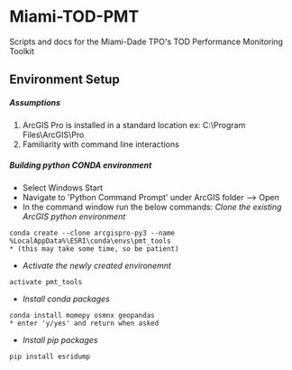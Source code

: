 # Miami-TOD-PMT
Scripts and docs for the Miami-Dade TPO's TOD Performance Monitoring Toolkit

## Environment Setup
##### Assumptions
1) ArcGIS Pro is installed in a standard location
    ex: C:\Program Files\ArcGIS\Pro
2) Familiarity with command line interactions
    
##### Building python CONDA environment
- Select Windows Start 
- Navigate to 'Python Command Prompt' under ArcGIS folder --> Open
- In the command window run the below commands:
_Clone the existing ArcGIS python environment_
``` 
conda create --clone arcgispro-py3 --name %LocalAppData%\ESRI\conda\envs\pmt_tools
* (this may take some time, so be patient)
```
- _Activate the newly created environemnt_
```
activate pmt_tools
```
- _Install conda packages_
```
conda install momepy osmnx geopandas 
* enter 'y/yes' and return when asked

```
- _Install pip packages_
```
pip install esridump
```
        
        